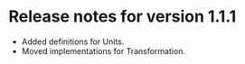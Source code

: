 # Release notes for version 1.1.1

- Added definitions for Units.
- Moved implementations for Transformation.
